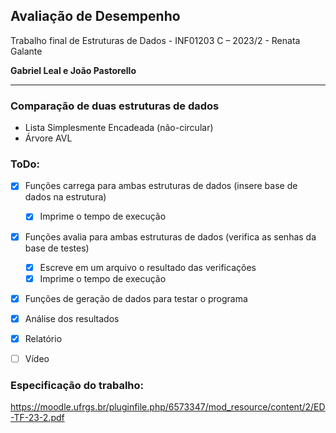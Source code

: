 ## Avaliação de Desempenho
Trabalho final de Estruturas de Dados - INF01203 C – 2023/2 - Renata Galante

**Gabriel Leal e João Pastorello**

___
### Comparação de duas estruturas de dados
* Lista Simplesmente Encadeada (não-circular)
* Árvore AVL

### ToDo:
- [x] Funções carrega para ambas estruturas de dados (insere base de dados na estrutura)
  - [x] Imprime o tempo de execução
    
- [x] Funções avalia para ambas estruturas de dados (verifica as senhas da base de testes)
  - [x] Escreve em um arquivo o resultado das verificações
  - [x] Imprime o tempo de execução
     
- [x] Funções de geração de dados para testar o programa

- [x] Análise dos resultados
- [x] Relatório
- [ ] Vídeo

### Especificação do trabalho:
https://moodle.ufrgs.br/pluginfile.php/6573347/mod_resource/content/2/ED-TF-23-2.pdf
